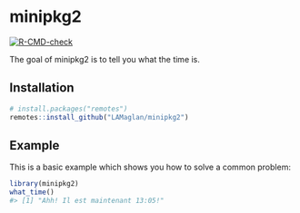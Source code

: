 
<!-- README.md is generated from README.Rmd. Please edit that file -->

# minipkg2

<!-- badges: start -->

[![R-CMD-check](https://github.com/LAMaglan/minipkg2/workflows/R-CMD-check/badge.svg)](https://github.com/LAMaglan/minipkg2/actions)
<!-- badges: end -->

The goal of minipkg2 is to tell you what the time is.

## Installation

``` r
# install.packages("remotes")
remotes::install_github("LAMaglan/minipkg2")
```

## Example

This is a basic example which shows you how to solve a common problem:

``` r
library(minipkg2)
what_time()
#> [1] "Ahh! Il est maintenant 13:05!"
```
